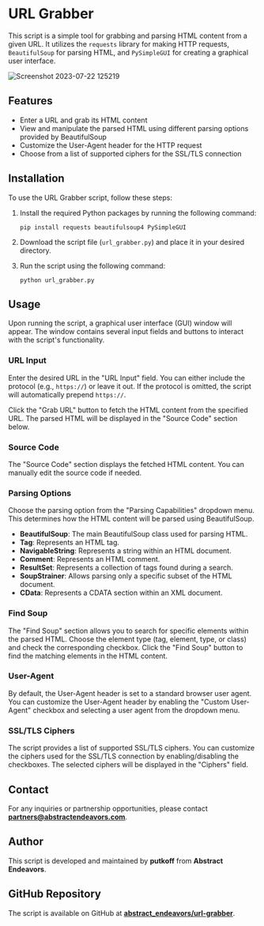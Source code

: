 # URL Grabber

This script is a simple tool for grabbing and parsing HTML content from a given URL. It utilizes the `requests` library for making HTTP requests, `BeautifulSoup` for parsing HTML, and `PySimpleGUI` for creating a graphical user interface.

![Screenshot 2023-07-22 125219](https://github.com/AbstractEndeavors/URL_GRABBER/assets/57512254/b5867842-9c3a-4116-8a76-efa82b0a75e3)



## Features

- Enter a URL and grab its HTML content
- View and manipulate the parsed HTML using different parsing options provided by BeautifulSoup
- Customize the User-Agent header for the HTTP request
- Choose from a list of supported ciphers for the SSL/TLS connection

## Installation

To use the URL Grabber script, follow these steps:

1. Install the required Python packages by running the following command:

   ```
   pip install requests beautifulsoup4 PySimpleGUI
   ```

2. Download the script file (`url_grabber.py`) and place it in your desired directory.

3. Run the script using the following command:

   ```
   python url_grabber.py
   ```

## Usage

Upon running the script, a graphical user interface (GUI) window will appear. The window contains several input fields and buttons to interact with the script's functionality.

### URL Input

Enter the desired URL in the "URL Input" field. You can either include the protocol (e.g., `https://`) or leave it out. If the protocol is omitted, the script will automatically prepend `https://`.

Click the "Grab URL" button to fetch the HTML content from the specified URL. The parsed HTML will be displayed in the "Source Code" section below.

### Source Code

The "Source Code" section displays the fetched HTML content. You can manually edit the source code if needed.

### Parsing Options

Choose the parsing option from the "Parsing Capabilities" dropdown menu. This determines how the HTML content will be parsed using BeautifulSoup.

- **BeautifulSoup**: The main BeautifulSoup class used for parsing HTML.
- **Tag**: Represents an HTML tag.
- **NavigableString**: Represents a string within an HTML document.
- **Comment**: Represents an HTML comment.
- **ResultSet**: Represents a collection of tags found during a search.
- **SoupStrainer**: Allows parsing only a specific subset of the HTML document.
- **CData**: Represents a CDATA section within an XML document.

### Find Soup

The "Find Soup" section allows you to search for specific elements within the parsed HTML. Choose the element type (tag, element, type, or class) and check the corresponding checkbox. Click the "Find Soup" button to find the matching elements in the HTML content.

### User-Agent

By default, the User-Agent header is set to a standard browser user agent. You can customize the User-Agent header by enabling the "Custom User-Agent" checkbox and selecting a user agent from the dropdown menu.

### SSL/TLS Ciphers

The script provides a list of supported SSL/TLS ciphers. You can customize the ciphers used for the SSL/TLS connection by enabling/disabling the checkboxes. The selected ciphers will be displayed in the "Ciphers" field.

## Contact

For any inquiries or partnership opportunities, please contact **partners@abstractendeavors.com**.

## Author

This script is developed and maintained by **putkoff** from **Abstract Endeavors**.

## GitHub Repository

The script is available on GitHub at [**abstract_endeavors/url-grabber**](https://github.com/abstract_endeavors/url-grabber).
